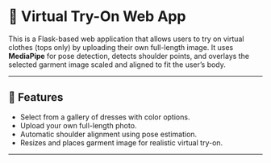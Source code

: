 # 👗 Virtual Try-On Web App

This is a Flask-based web application that allows users to try on virtual clothes (tops only) by uploading their own full-length image. It uses **MediaPipe** for pose detection, detects shoulder points, and overlays the selected garment image scaled and aligned to fit the user’s body.

---

## 🚀 Features

- Select from a gallery of dresses with color options.
- Upload your own full-length photo.
- Automatic shoulder alignment using pose estimation.
- Resizes and places garment image for realistic virtual try-on.

---
